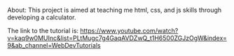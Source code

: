 About: 
This project is aimed at teaching me html, css, and js skills through developing a calculator.

The link to the tutorial is: https://www.youtube.com/watch?v=kaq9w0MUInc&list=PLtMugc7g4GaqAVDZwQ_t1H6500ZGJzOgW&index=9&ab_channel=WebDevTutorials
